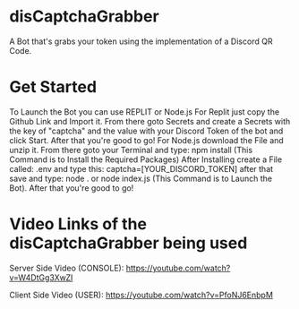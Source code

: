 # disCaptchaGrabber
A Bot that's grabs your token using the implementation of a Discord QR Code.

# Get Started
To Launch the Bot you can use REPLIT or Node.js
For Replit just copy the Github Link and Import it. From there goto Secrets and create a Secrets with the key of "captcha" and the value with your Discord Token of the bot and click Start. After that you're good to go!
For Node.js download the File and unzip it. From there goto your Terminal and type: npm install (This Command is to Install the Required Packages) After Installing create a File called: .env and type this: captcha=[YOUR_DISCORD_TOKEN] after that save and type: node . or node index.js (This Command is to Launch the Bot). After that you're good to go!

# Video Links of the disCaptchaGrabber being used

Server Side Video (CONSOLE):
https://youtube.com/watch?v=W4DtGg3XwZI

Client Side Video (USER):
https://youtube.com/watch?v=PfoNJ6EnbpM
